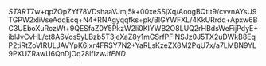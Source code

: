 $START$7w+qpZOpZYf78VDshaaVJmj5k+00xeSSjXq/AoogBQtIt9/cvvnAYsU9TGPW2xliVseAdqEcq+N4+RNAgyqqfks+pk/BIGYWFXL/4KkURrdq+Apxw6BC3UEboXuRczWt+9QESfaZ0Y5PkzW2li0KIYWB2O8LUQ2rHBdsWeFijPdyE+iblJvCvHL/ct8A6Vos5yLBzb5T3jeXaZ8y1mGSrfPFlNSJz0J5TX2uDWkB8EqP2tiRtZoVIRULJAVYpK6Ixr4FRSY7N2+YaRLsKzeZX8M2PqU7x/a7LMBN9YL9PXUZRawU6QnDjOq28lfIzwJf$END$